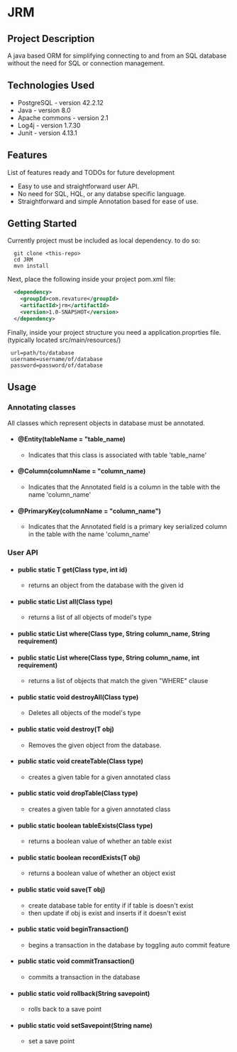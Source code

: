 # JRM

## Project Description
A java based ORM for simplifying connecting to and from an SQL database without the need for SQL or connection management. 

## Technologies Used

* PostgreSQL - version 42.2.12  
* Java - version 8.0  
* Apache commons - version 2.1  
* Log4j - version 1.7.30  
* Junit - version 4.13.1

## Features

List of features ready and TODOs for future development  
* Easy to use and straightforward user API.  
* No need for SQL, HQL, or any databse specific language.  
* Straightforward and simple Annotation based for ease of use.  

## Getting Started  
Currently project must be included as local dependency. to do so:
```shell
  git clone <this-repo>
  cd JRM
  mvn install
```
Next, place the following inside your project pom.xml file:
```XML
  <dependency>
    <groupId>com.revature</groupId>
    <artifactId>jrm</artifactId>
    <version>1.0-SNAPSHOT</version>
  </dependency>

```

Finally, inside your project structure you need a application.proprties file. 
 (typically located src/main/resources/)
 ``` 
  url=path/to/database
  username=username/of/database
  password=password/of/database  
  ```
  
## Usage  
  ### Annotating classes  
  All classes which represent objects in database must be annotated.
   - #### @Entity(tableName = "table_name)  
      - Indicates that this class is associated with table 'table_name'  
   - #### @Column(columnName = "column_name)  
      - Indicates that the Annotated field is a column in the table with the name 'column_name'  
   - #### @PrimaryKey(columnName = "column_name")  
      - Indicates that the Annotated field is a primary key serialized column in the table with the name 'column_name'  

  ### User API  
  
  - #### public static <T> T get(Class<T> type, int id)  
     - returns an object from the database with the given id  
  - #### public static <T> List<T> all(Class<T> type)   
     - returns a list of all objects of model's type 
  - #### public static <T> List<T> where(Class<T> type, String column_name, String requirement) 
  - #### public static <T> List<T> where(Class<T> type, String column_name, int requirement)  
     - returns a list of objects that match the given "WHERE" clause  
  - #### public static <T> void destroyAll(Class<T> type) 
     - Deletes all objects of the model's type
  - ####  public static <T> void destroy(T obj)  
     - Removes the given object from the database.
  - #### public static <T> void createTable(Class<T> type)
     - creates a given table for a given annotated class
  - #### public static <T> void dropTable(Class<T> type)
     - creates a given table for a given annotated class
  - ####  public static <T> boolean tableExists(Class<T> type)
     - returns a boolean value of whether an table exist
  - ####  public static <T> boolean recordExists(T obj)
     - returns a boolean value of whether an object exist
  - #### public static <T> void save(T obj)
     - create database table for entity if if table is doesn't exist
     - then update if obj is exist and inserts if it doesn't exist 
  - ####   public static void beginTransaction()
     - begins a transaction in the database by toggling auto commit feature 
  - ####   public static void commitTransaction()
     - commits a transaction in the database 
  - ####   public static void rollback(String savepoint)
     - rolls back to a save point
  - ####    public static void setSavepoint(String name)
     - set a save point
